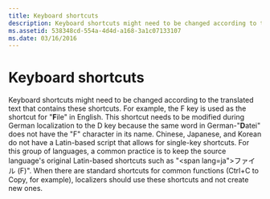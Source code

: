 ```yaml
---
title: Keyboard shortcuts
description: Keyboard shortcuts might need to be changed according to the translated text that contains these shortcuts.
ms.assetid: 538348cd-554a-4d4d-a168-3a1c07133107
ms.date: 03/16/2016
---
```


# Keyboard shortcuts

Keyboard shortcuts might need to be changed according to the translated text that contains these shortcuts.
For example, the F key is used as the shortcut for "**F**ile" in English.
This shortcut needs to be modified during German localization to the D key because the same word in German-"**D**atei" does not have the "F" character in its name.
Chinese, Japanese, and Korean do not have a Latin-based script that allows for single-key shortcuts.
For this group of languages, a common practice is to keep the source language's original Latin-based shortcuts such as "<span lang=ja">ファイル</span> (F)".
When there are standard shortcuts for common functions (Ctrl+C to Copy, for example), localizers should use these shortcuts and not create new ones.
